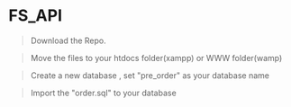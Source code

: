 # FS_API
>Download the Repo.



>Move the files to your htdocs folder(xampp) or WWW folder(wamp)



>Create a new database , set "pre_order" as your database name



>Import the "order.sql" to your database
